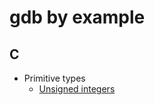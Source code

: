 # gdb by example

## C

* Primitive types
  * [Unsigned integers](c-primitive/doc.md#unsigned-integers)